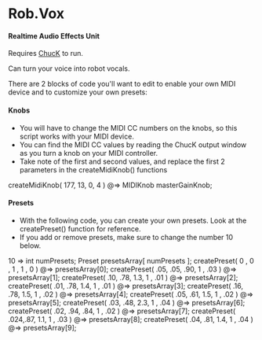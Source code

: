 Rob.Vox
========

#### Realtime Audio Effects Unit ####

Requires [ChucK](http://chuck.cs.princeton.edu/) to run.

Can turn your voice into robot vocals.

There are 2 blocks of code you'll want to edit to enable your own MIDI device and to customize your own presets:

#### Knobs ####

* You will have to change the MIDI CC numbers on the knobs, so this script works with your MIDI device.
* You can find the MIDI CC values by reading the ChucK output window as you turn a knob on your MIDI controller.
* Take note of the first and second values, and replace the first 2 parameters in the createMidiKnob() functions

createMidiKnob( 177, 13, 0, 4 ) @=> MIDIKnob masterGainKnob;

#### Presets ####

* With the following code, you can create your own presets. Look at the createPreset() function for reference.
* If you add or remove presets, make sure to change the number 10 below.

10 => int numPresets;
Preset presetsArray[ numPresets ];
createPreset( 0  , 0  , 1  , 1  , 0  ) @=> presetsArray[0];
createPreset( .05, .05, .90, 1 , .03 ) @=> presetsArray[1];
createPreset( .10, .78, 1.3, 1 , .01 ) @=> presetsArray[2];
createPreset( .01, .78, 1.4, 1 , .01 ) @=> presetsArray[3];
createPreset( .16, .78, 1.5, 1 , .02 ) @=> presetsArray[4];
createPreset( .05, .61, 1.5, 1 , .02 ) @=> presetsArray[5];
createPreset( .03, .48, 2.3, 1 , .04 ) @=> presetsArray[6];
createPreset( .02, .94, .84, 1 , .02 ) @=> presetsArray[7];
createPreset( .024,.87, 1.1, 1 , .03 ) @=> presetsArray[8];
createPreset( .04, .81, 1.4, 1 , .04 ) @=> presetsArray[9];
